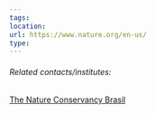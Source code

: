 ```yaml
---
tags: 
location: 
url: https://www.nature.org/en-us/
type:
---
```

###### Related contacts/institutes:

[The Nature Conservancy Brasil](https://www.tnc.org.br/)
